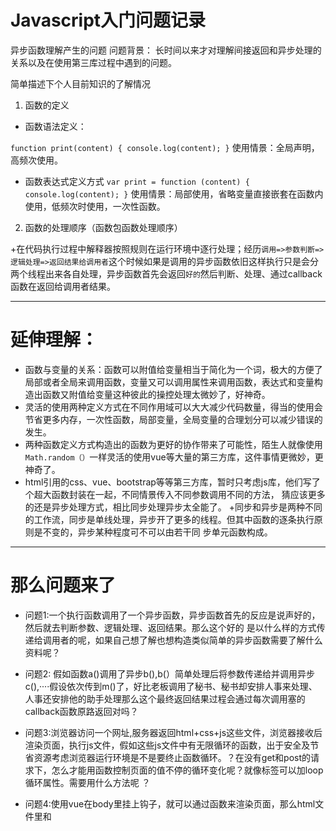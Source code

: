 # Javascript入门问题记录
异步函数理解产生的问题
问题背景：
长时间以来才对理解间接返回和异步处理的关系以及在使用第三库过程中遇到的问题。

简单描述下个人目前知识的了解情况
1. 函数的定义
+   函数语法定义：

`function print(content) {
  console.log(content);
}`
使用情景：全局声明，高频次使用。

+   函数表达式定义方式
`var print = function (content) {
  console.log(content);
}` 
使用情景：局部使用，省略变量直接嵌套在函数内使用，低频次时使用，一次性函数。   

2. 函数的处理顺序（函数包函数处理顺序）

+在代码执行过程中解释器按照规则在运行环境中逐行处理；经历`调用=>参数判断=>逻辑处理=>返回结果给调用者`这个时候如果是调用的异步函数依旧这样执行只是会分两个线程出来各自处理，异步函数首先会返回`好的`然后判断、处理、通过callback函数在返回给调用者结果。
- - -
# 延伸理解：
+   函数与变量的关系：函数可以附值给变量相当于简化为一个词，极大的方便了局部或者全局来调用函数，变量又可以调用属性来调用函数，表达式和变量构造出函数又附值给变量这种彼此的操控处理太微妙了，好神奇。
+   灵活的使用两种定义方式在不同作用域可以大大减少代码数量，得当的使用会节省更多内存，一次性函数，局部变量，全局变量的合理划分可以减少错误的发生。
+   两种函数定义方式构造出的函数为更好的协作带来了可能性，陌生人就像使用`Math.random（）`一样灵活的使用vue等大量的第三方库，这件事情更微妙，更神奇了。
+   html引用的css、vue、bootstrap等等第三方库，暂时只考虑js库，他们写了个超大函数封装在一起，不同情景传入不同参数调用不同的方法，
猜应该更多的还是异步处理方式，相比同步处理异步太全能了。
+同步和异步是两种不同的工作流，同步是单线处理，异步开了更多的线程。但其中函数的逐条执行原则是不变的，异步某种程度可不可以由若干同
步单元函数构成。
- - -
# 那么问题来了
 
*   问题1:一个执行函数调用了一个异步函数，异步函数首先的反应是说声好的，然后就去判断参数、逻辑处理、返回结果。那么这个好的 是以什么样的方式传递给调用者的呢，如果自己想了解也想构造类似简单的异步函数需要了解什么资料呢？

*   问题2: 假如函数a()调用了异步b(),b(）简单处理后将参数传递给并调用异步c(),····假设依次传到m()了，好比老板调用了秘书、秘书却安排人事来处理、人事还安排他的助手处理那么这个最终返回结果过程会通过每次调用塞的callback函数原路返回对吗？

*   问题3:浏览器访问一个网址,服务器返回html+css+js这些文件，浏览器接收后渲染页面，执行js文件，假如这些js文件中有无限循环的函数，出于安全及节省资源考虑浏览器运行环境是不是要终止函数循环。？在没有get和post的请求下，怎么才能用函数控制页面的值不停的循环变化呢？就像<vdieo>标签可以加loop循环属性。需要用什么方法呢 ？
  
*   问题4:使用vue在body里挂上钩子，就可以通过函数来渲染页面，那么html文件里<body>和<script>里彼此的变量和方法是怎么构建起连接的呢？
